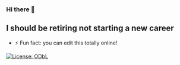 ### Hi there 👋
## I should be retiring not starting a new career
- ⚡ Fun fact: you can edit this totally online!

[![License: ODbL](https://img.shields.io/badge/License-PDDL-brightgreen.svg)](https://opendatacommons.org/licenses/pddl/)
<!--
**macksm3/macksm3** is a ✨ _special_ ✨ repository because its `README.md` (this file) appears on your GitHub profile.

Here are some ideas to get you started:

- 🔭 I’m currently working on ...
- 🌱 I’m currently learning ...
- 👯 I’m looking to collaborate on ...
- 🤔 I’m looking for help with ...
- 💬 Ask me about ...
- 📫 How to reach me: ...
- 😄 Pronouns: ...
- ⚡ Fun fact: ...
-->
